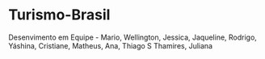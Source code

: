 # Turismo-Brasil
Desenvimento em Equipe - Mario, Wellington, Jessica, Jaqueline, Rodrigo, Yáshina, Cristiane, Matheus, Ana, Thiago S Thamires, Juliana
